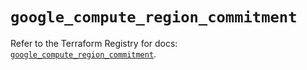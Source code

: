 # `google_compute_region_commitment`

Refer to the Terraform Registry for docs: [`google_compute_region_commitment`](https://registry.terraform.io/providers/hashicorp/google/6.11.1/docs/resources/compute_region_commitment).
